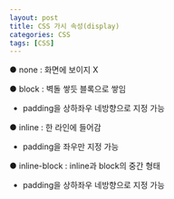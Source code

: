 ```yaml
---
layout: post
title: CSS 가시 속성(display)
categories: CSS
tags: [CSS]
---
```


● none : 화면에 보이지 X

● block : 벽돌 쌓듯 블록으로 쌓임

 - padding을 상하좌우 네방향으로 지정 가능

● inline : 한 라인에 들어감

 - padding을 좌우만 지정 가능

● inline-block : inline과 block의 중간 형태

  - padding을 상하좌우 네방향으로 지정 가능
